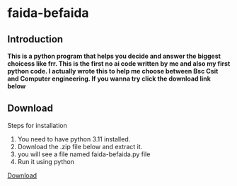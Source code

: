 # faida-befaida
## Introduction
**This is a python program that helps you decide and answer the biggest choicess like frr. This is the first no ai code written by me and also my first python code. I actually wrote this to help me choose between Bsc Csit and Computer engineering. If you wanna try click the download link below**
## Download
 Steps for installation
 1. You need to have python 3.11 installed.
 2. Download the .zip file below and extract it.
 3. you will see a file named faida-befaida.py file
 4. Run it using python
    
[Download](https://github.com/arkybruh7/faida-befaida/archive/refs/heads/main.zip)
